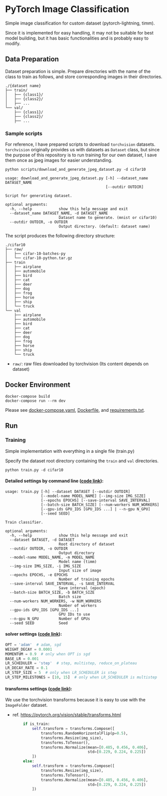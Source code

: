 # PyTorch Image Classification
Simple image classification for custom dataset (pytorch-lightning, timm).

Since it is implemented for easy handling, it may not be suitable for best model building, but it has basic functionalities and is probably easy to modify.

## Data Preparation

Dataset preparation is simple. Prepare directories with the name of the class to train as follows, and store corresponding images in their directories.

```
./{dataset name}
├── train/
│   ├── {class1}/
│   ├── {class2}/
│   ├── ...
└── val/
    ├── {class1}/
    ├── {class2}/
    ├── ...
```

### Sample scripts
For reference, I have prepared scripts to download `torchvision` datasets. `torchvision` originally provides us with datasets as `Dataset` class, but since the purpose of this repository is to run training for our own dataset, I save them once as jpeg images for easier understanding.

```
python scripts/download_and_generate_jpeg_dataset.py -d cifar10
```

```
usage: download_and_generate_jpeg_dataset.py [-h] --dataset_name DATASET_NAME
                                             [--outdir OUTDIR]

Script for generating dataset.

optional arguments:
  -h, --help            show this help message and exit
  --dataset_name DATASET_NAME, -d DATASET_NAME
                        Dataset name to generate. (mnist or cifar10)
  --outdir OUTDIR, -o OUTDIR
                        Output directory. (default: dataset name)
```

The script produces the following directory structure:

```
./cifar10
├── raw/
│   ├── cifar-10-batches-py
│   └── cifar-10-python.tar.gz
├── train
│   ├── airplane
│   ├── automobile
│   ├── bird
│   ├── cat
│   ├── deer
│   ├── dog
│   ├── frog
│   ├── horse
│   ├── ship
│   └── truck
└── val
    ├── airplane
    ├── automobile
    ├── bird
    ├── cat
    ├── deer
    ├── dog
    ├── frog
    ├── horse
    ├── ship
    └── truck
```

- `raw/`: raw files downloaded by torchvision (Its content depends on dataset)


## Docker Environment

```
docker-compose build
docker-compose run --rm dev
```

Please see [docker-compose.yaml](./docker-compose.yaml), [Dockerfile](./Dockerfile), and [requirements.txt](./requirements.txt).

## Run

### Training
Simple implementation with everything in a single file (train.py)

Specify the dataset root directory containing the `train` and `val` directories.

```
python train.py -d cifar10
```

#### Detailed settings by command line ([code link](https://github.com/karasawatakumi/pytorch-image-classification/blob/main/train.py#L32-L43)):

```
usage: train.py [-h] --dataset DATASET [--outdir OUTDIR]
                [--model-name MODEL_NAME] [--img-size IMG_SIZE]
                [--epochs EPOCHS] [--save-interval SAVE_INTERVAL]
                [--batch-size BATCH_SIZE] [--num-workers NUM_WORKERS]
                [--gpu-ids GPU_IDS [GPU_IDS ...] | --n-gpu N_GPU]
                [--seed SEED]

Train classifier.

optional arguments:
  -h, --help            show this help message and exit
  --dataset DATASET, -d DATASET
                        Root directory of dataset
  --outdir OUTDIR, -o OUTDIR
                        Output directory
  --model-name MODEL_NAME, -m MODEL_NAME
                        Model name (timm)
  --img-size IMG_SIZE, -i IMG_SIZE
                        Input size of image
  --epochs EPOCHS, -e EPOCHS
                        Number of training epochs
  --save-interval SAVE_INTERVAL, -s SAVE_INTERVAL
                        Save interval (epoch)
  --batch-size BATCH_SIZE, -b BATCH_SIZE
                        Batch size
  --num-workers NUM_WORKERS, -w NUM_WORKERS
                        Number of workers
  --gpu-ids GPU_IDS [GPU_IDS ...]
                        GPU IDs to use
  --n-gpu N_GPU         Number of GPUs
  --seed SEED           Seed
```



#### solver settings ([code link](https://github.com/karasawatakumi/pytorch-image-classification/blob/main/train.py#L20-L27)):

```python
OPT = 'adam'  # adam, sgd
WEIGHT_DECAY = 0.0001
MOMENTUM = 0.9  # only when OPT is sgd
BASE_LR = 0.001
LR_SCHEDULER = 'step'  # step, multistep, reduce_on_plateau
LR_DECAY_RATE = 0.1
LR_STEP_SIZE = 5  # only when LR_SCHEDULER is step
LR_STEP_MILESTONES = [10, 15]  # only when LR_SCHEDULER is multistep
```

#### transforms settings ([code link](https://github.com/karasawatakumi/pytorch-image-classification/blob/main/train.py#L106-L120)):

We use the torchvision transforms because it is easy to use with the `ImageFolder` dataset.

- ref. https://pytorch.org/vision/stable/transforms.html

```python
        if is_train:
            self.transform = transforms.Compose([
                transforms.RandomHorizontalFlip(p=0.5),
                transforms.Resize(img_size),
                transforms.ToTensor(),
                transforms.Normalize(mean=[0.485, 0.456, 0.406],
                                     std=[0.229, 0.224, 0.225])
            ])
        else:
            self.transform = transforms.Compose([
                transforms.Resize(img_size),
                transforms.ToTensor(),
                transforms.Normalize(mean=[0.485, 0.456, 0.406],
                                     std=[0.229, 0.224, 0.225])
            ])
```
